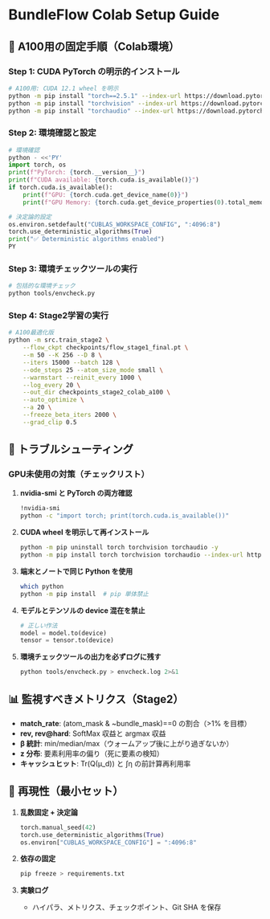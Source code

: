 # BundleFlow Colab Setup Guide

## 🚀 A100用の固定手順（Colab環境）

### Step 1: CUDA PyTorch の明示的インストール

```bash
# A100用: CUDA 12.1 wheel を明示
python -m pip install "torch==2.5.1" --index-url https://download.pytorch.org/whl/cu121
python -m pip install "torchvision" --index-url https://download.pytorch.org/whl/cu121
python -m pip install "torchaudio" --index-url https://download.pytorch.org/whl/cu121
```

### Step 2: 環境確認と設定

```python
# 環境確認
python - <<'PY'
import torch, os
print(f"PyTorch: {torch.__version__}")
print(f"CUDA available: {torch.cuda.is_available()}")
if torch.cuda.is_available():
    print(f"GPU: {torch.cuda.get_device_name(0)}")
    print(f"GPU Memory: {torch.cuda.get_device_properties(0).total_memory / 1e9:.1f} GB")

# 決定論的設定
os.environ.setdefault("CUBLAS_WORKSPACE_CONFIG", ":4096:8")
torch.use_deterministic_algorithms(True)
print("✅ Deterministic algorithms enabled")
PY
```

### Step 3: 環境チェックツールの実行

```bash
# 包括的な環境チェック
python tools/envcheck.py
```

### Step 4: Stage2学習の実行

```bash
# A100最適化版
python -m src.train_stage2 \
    --flow_ckpt checkpoints/flow_stage1_final.pt \
    --m 50 --K 256 --D 8 \
    --iters 15000 --batch 128 \
    --ode_steps 25 --atom_size_mode small \
    --warmstart --reinit_every 1000 \
    --log_every 20 \
    --out_dir checkpoints_stage2_colab_a100 \
    --auto_optimize \
    --a 20 \
    --freeze_beta_iters 2000 \
    --grad_clip 0.5
```

## 🔧 トラブルシューティング

### GPU未使用の対策（チェックリスト）

1. **nvidia-smi と PyTorch の両方確認**
   ```bash
   !nvidia-smi
   python -c "import torch; print(torch.cuda.is_available())"
   ```

2. **CUDA wheel を明示して再インストール**
   ```bash
   python -m pip uninstall torch torchvision torchaudio -y
   python -m pip install torch torchvision torchaudio --index-url https://download.pytorch.org/whl/cu121
   ```

3. **端末とノートで同じ Python を使用**
   ```bash
   which python
   python -m pip install  # pip 単体禁止
   ```

4. **モデルとテンソルの device 混在を禁止**
   ```python
   # 正しい作法
   model = model.to(device)
   tensor = tensor.to(device)
   ```

5. **環境チェックツールの出力を必ずログに残す**
   ```bash
   python tools/envcheck.py > envcheck.log 2>&1
   ```

## 📊 監視すべきメトリクス（Stage2）

- **match_rate**: (atom_mask & ~bundle_mask)==0 の割合（>1% を目標）
- **rev, rev@hard**: SoftMax 収益と argmax 収益
- **β 統計**: min/median/max（ウォームアップ後に上がり過ぎないか）
- **z 分布**: 要素利用率の偏り（死に要素の検知）
- **キャッシュヒット**: Tr(Q(μ_d)) と ∫η の前計算再利用率

## 🧪 再現性（最小セット）

1. **乱数固定 + 決定論**
   ```python
   torch.manual_seed(42)
   torch.use_deterministic_algorithms(True)
   os.environ["CUBLAS_WORKSPACE_CONFIG"] = ":4096:8"
   ```

2. **依存の固定**
   ```bash
   pip freeze > requirements.txt
   ```

3. **実験ログ**
   - ハイパラ、メトリクス、チェックポイント、Git SHA を保存

